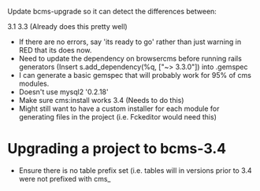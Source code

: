 Update bcms-upgrade so it can detect the differences between:

3.1
3.3 (Already does this pretty well)
* If there are no errors, say 'its ready to go' rather than just warning in RED that its does now.
* Need to update the dependency on browsercms before running rails generators
	(Insert s.add_dependency(%q<browsercms>, ["~> 3.3.0"]) into .gemspec
* I can generate a basic gemspec that will probably work for 95% of cms modules.
* Doesn't use mysql2 '0.2.18'
* Make sure cms:install works
3.4 (Needs to do this)
* Might still want to have a custom installer for each module for generating files in the project (i.e. Fckeditor would need this)

# Upgrading a project to bcms-3.4

* Ensure there is no table prefix set (i.e. tables will in versions prior to 3.4 were not prefixed with cms_



